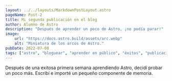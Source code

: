 ```yaml
---
layout: ../../layouts/MarkdownPostLayout.astro
pageName: Post-2
title: Mi segunda publicación en el blog
author: Alumno de Astro
description: "Después de aprender un poco de Astro, ¡no podía parar!"
image:
    url: "https://docs.astro.build/assets/arc.webp"
    alt: "Miniatura de los arcos de Astro."
pubDate: 2022-07-08
tags: ["astro", "bloguear", "aprender en público", "éxitos", "publicacion-2"]
---
```

Después de una exitosa primera semana aprendiendo Astro, decidí probar un poco más. Escribí e importé un pequeño componente de memoria.